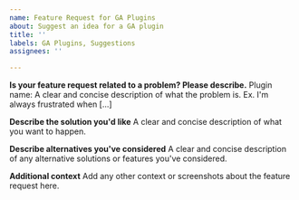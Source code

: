```yaml
---
name: Feature Request for GA Plugins
about: Suggest an idea for a GA plugin
title: ''
labels: GA Plugins, Suggestions
assignees: ''

---
```


**Is your feature request related to a problem? Please describe.**
Plugin name:
A clear and concise description of what the problem is. Ex. I'm always frustrated when [...]

**Describe the solution you'd like**
A clear and concise description of what you want to happen.

**Describe alternatives you've considered**
A clear and concise description of any alternative solutions or features you've considered.

**Additional context**
Add any other context or screenshots about the feature request here.

